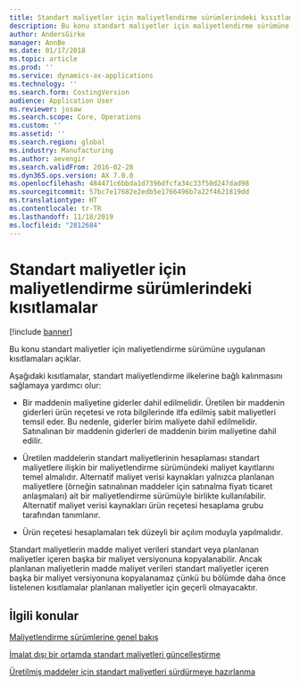 ```yaml
---
title: Standart maliyetler için maliyetlendirme sürümlerindeki kısıtlamalar
description: Bu konu standart maliyetler için maliyetlendirme sürümüne uygulanan kısıtlamaları açıklar.
author: AndersGirke
manager: AnnBe
ms.date: 01/17/2018
ms.topic: article
ms.prod: ''
ms.service: dynamics-ax-applications
ms.technology: ''
ms.search.form: CostingVersion
audience: Application User
ms.reviewer: josaw
ms.search.scope: Core, Operations
ms.custom: ''
ms.assetid: ''
ms.search.region: global
ms.industry: Manufacturing
ms.author: aevengir
ms.search.validFrom: 2016-02-28
ms.dyn365.ops.version: AX 7.0.0
ms.openlocfilehash: 484471c6bbda1d7396dfcfa34c33f50d247dad98
ms.sourcegitcommit: 57bc7e17682e2edb5e1766496b7a22f4621819dd
ms.translationtype: HT
ms.contentlocale: tr-TR
ms.lasthandoff: 11/18/2019
ms.locfileid: "2812684"
---
```

#  <a name="restrictions-on-costing-versions-for-standard-costs"></a>Standart maliyetler için maliyetlendirme sürümlerindeki kısıtlamalar

[!include [banner](../includes/banner.md)]

Bu konu standart maliyetler için maliyetlendirme sürümüne uygulanan kısıtlamaları açıklar. 

Aşağıdaki kısıtlamalar, standart maliyetlendirme ilkelerine bağlı kalınmasını sağlamaya yardımcı olur:

-  Bir maddenin maliyetine giderler dahil edilmelidir. Üretilen bir maddenin giderleri ürün reçetesi ve rota bilgilerinde itfa edilmiş sabit maliyetleri temsil eder. Bu nedenle, giderler birim maliyete dahil edilmelidir. Satınalınan bir maddenin giderleri de maddenin birim maliyetine dahil edilir.

-  Üretilen maddelerin standart maliyetlerinin hesaplaması standart maliyetlere ilişkin bir maliyetlendirme sürümündeki maliyet kayıtlarını temel almalıdır. Alternatif maliyet verisi kaynakları yalnızca planlanan maliyetlere (örneğin satınalınan maddeler için satınalma fiyatı ticaret anlaşmaları) ait bir maliyetlendirme sürümüyle birlikte kullanılabilir. Alternatif maliyet verisi kaynakları ürün reçetesi hesaplama grubu tarafından tanımlanır.

-  Ürün reçetesi hesaplamaları tek düzeyli bir açılım moduyla yapılmalıdır.

Standart maliyetlerin madde maliyet verileri standart veya planlanan maliyetler içeren başka bir maliyet versiyonuna kopyalanabilir. Ancak planlanan maliyetlerin madde maliyet verileri standart maliyetler içeren başka bir maliyet versiyonuna kopyalanamaz çünkü bu bölümde daha önce listelenen kısıtlamalar planlanan maliyetler için geçerli olmayacaktır.

<a name="related-topics"></a>İlgili konular
--------

[Maliyetlendirme sürümlerine genel bakış](costing-versions.md)

[İmalat dışı bir ortamda standart maliyetleri güncelleştirme](update-standard-costs-non-manufacturing-environment.md)

[Üretilmiş maddeler için standart maliyetleri sürdürmeye hazırlanma](update-standard-costs-manufacturing-environment.md)

